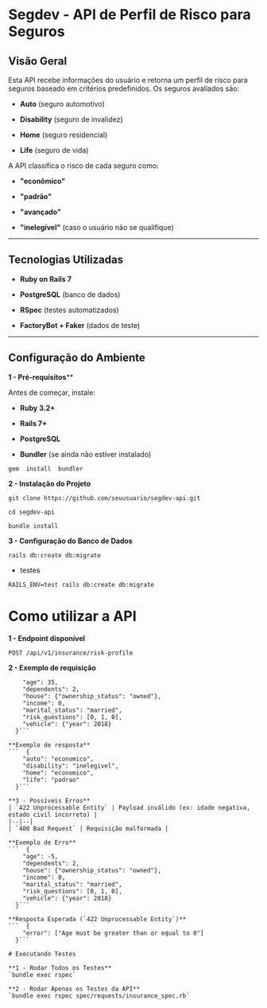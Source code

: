 
# Segdev - API de Perfil de Risco para Seguros

## Visão Geral

Esta API recebe informações do usuário e retorna um perfil de risco para seguros baseado em critérios predefinidos. Os seguros avaliados são:

-  **Auto** (seguro automotivo)

-  **Disability** (seguro de invalidez)

-  **Home** (seguro residencial)

-  **Life** (seguro de vida)


A API classifica o risco de cada seguro como:

-  **"econômico"**

-  **"padrão"**

-  **"avançado"**

-  **"inelegível"** (caso o usuário não se qualifique)


---


## Tecnologias Utilizadas

-  **Ruby on Rails 7**

-  **PostgreSQL** (banco de dados)

-  **RSpec** (testes automatizados)

-  **FactoryBot + Faker** (dados de teste)

---

## Configuração do Ambiente


 **1 - Pré-requisitos****

Antes de começar, instale:

-  **Ruby 3.2+**

-  **Rails 7+**

-  **PostgreSQL**

-  **Bundler** (se ainda não estiver instalado)

`gem  install  bundler`

**2 - Instalação do Projeto**
```
git clone https://github.com/seuusuario/segdev-api.git

cd segdev-api

bundle install
```


**3 - Configuração do Banco de Dados**
```
rails db:create db:migrate
```
- testes
```
RAILS_ENV=test rails db:create db:migrate
```


# Como utilizar a API

**1 - Endpoint disponível**

```POST /api/v1/insurance/risk-profile```

**2 - Exemplo de requisição**
```  {
    "age": 35,
    "dependents": 2,
    "house": {"ownership_status": "owned"},
    "income": 0,
    "marital_status": "married",
    "risk_questions": [0, 1, 0],
    "vehicle": {"year": 2018}
  }```

**Exemplo de resposta**
```  {
    "auto": "economico",
    "disability": "inelegivel",
    "home": "economico",
    "life": "padrao"
  }```

**3 - Possíveis Erros**
| `422 Unprocessable Entity` | Payload inválido (ex: idade negativa, estado civil incorreto) |
|--|--|
| `400 Bad Request` | Requisição malformada |

**Exemplo de Erro**
```  {
    "age": -5,
    "dependents": 2,
    "house": {"ownership_status": "owned"},
    "income": 0,
    "marital_status": "married",
    "risk_questions": [0, 1, 0],
    "vehicle": {"year": 2018}
  }```

**Resposta Esperada (`422 Unprocessable Entity`)**
```  {
    "error": ["Age must be greater than or equal to 0"]
  }```

# Executando Testes

**1 - Rodar Todos os Testes**
`bundle exec rspec`

**2 - Rodar Apenas os Testes da API**
`bundle exec rspec spec/requests/insurance_spec.rb`
